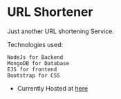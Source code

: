 # URL Shortener

Just another URL shortening Service.

Technologies used:
```
NodeJs for Backend
MongoDB for Database
EJS for frontend
Bootstrap for CSS
```

* Currently Hosted at [here](https://url-optimize.herokuapp.com/)